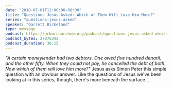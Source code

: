 ```yaml
---
date: "2018-07-01T11:00:00-08:00"
title: "Questions Jesus Asked: Which of Them Will Love Him More?"
series: "questions-jesus-asked"
speaker: "Garrett Birkeland"
type: message
podcast: https://arborchurchnw.org/podcast/questions-jesus-asked-which-of-them-will-love-him-more.m4a
podcast_bytes: 27076342 
podcast_duration: 36:15
---
```


*"A certain moneylender had two debtors. One owed five hundred denarii, and the other fifty.  When they could not pay, he cancelled the debt of both. Now which of them will love him more?"* Jesus asks Simon Peter this simple question with an obvious answer. Like the questions of Jesus we've been looking at in this series, though, there's more beneath the surface...
